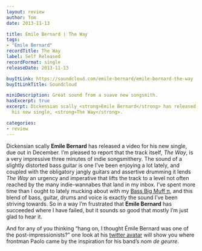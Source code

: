 ```yaml
---
layout: review
author: Tom
date: 2013-11-13

title: Emile Bernard | The Way
tags:
- "Emile Bernard"
recordTitle: The Way
label: Self Released
recordFormat: single
releaseDate: 2013-11-13

buyItLink: https://soundcloud.com/emile-bernard/emile-bernard-the-way
buyItLinkTitle: Soundcloud

miniDescription: Great sound from a suave new songsmith.
hasExcerpt: true
excerpt: Dickensian scally <strong>Emile Bernard</strong> has released a video for
  his new single, <strong>The Way</strong>.

categories:
- review
---
```


Dickensian scally **Emile Bernard** has released a video for his new single, due out in December. I’m pleased to report that the track itself, *The Way*, is a very impressive three minutes of indie songsmithery. The sound of a slightly distorted bass guitar is one I’ve been enjoying a lot lately, and coupled with the obligatory jangly guitars and assertive drumming it lends *The Way* an urgency and imperative that lifts the track to a level not often reached by the many indie-wannabes that land in my inbox. I’ve spent more time than I ought to lately mucking about with my [Bass Big Muff π](http://www.talkbass.com/reviews/showproduct.php/product/1417/title/electro-harmonix-bass-big-muff/cat/15), and this blend of bass, guitar, drums and voice is exactly the sound I’ve been striving towards. So in a way I’m frustrated that **Emile Bernard** has succeeded where I have failed, but it sounds so good that mostly I’m just glad to hear it.

And for any of you thinking “hang on, I thought Émile Bernard was one of the post-impressionists?” one look at his [twitter avatar](https://twitter.com/emilebernarduk) will show you where frontman Paolo came by the inspiration for his band’s _nom de geurre_.
